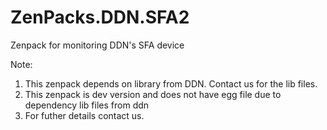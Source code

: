 # ZenPacks.DDN.SFA2
Zenpack for monitoring DDN's SFA device

Note:
1. This zenpack depends on library from DDN. Contact us for the lib files.
2. This zenpack is dev version and does not have egg file due to dependency lib files from ddn
3. For futher details contact us.
